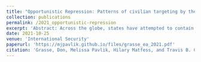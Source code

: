 ```yaml
---
title: "Opportunistic Repression: Patterns of civilian targeting by the state in response to COVID-19"
collection: publications
permalink: /2021_opportunistic-repression
excerpt: 'Abstract: Across the globe, states have attempted to contain COVID-19 by restricting movement, closing schools and businesses, and banning large gatherings. Such measures have expanded the degree of sanctioned state intervention into civilians&apos; lives. But existing theories of preventive and responsive repression cannot explain why some countries experienced surges in repression after states in Africa initiated COVID-19-related lockdowns. While responsive repression occurs when states quell protests or riots, &quotopportunistic repression&quot arises when states use crises to suppress the political opposition. An examination of the relationship between COVID-19 shutdown policies and state violence against civilians in Africa tests this theory of opportunistic repression. Findings reveal a large and statistically significant relationship between shutdowns and repression, which holds after conditioning for the spread and lethality of the disease within-country and over time. A subnational case study of repression in Uganda provides evidence that the increase in repression appears to be concentrated in opposition areas that showed less support for Yoweri Museveni in the 2016 elections. Opportunistic repression provides a better explanation than theories of preventive or responsive repression for why Uganda experienced a surge in repression in 2020 and in what areas. The results have implications for theories of repression, authoritarian survival, the politics of emergency, and security.'
date: 2021-10-25
venue: 'International Security'
paperurl: 'https://mjpavlik.github.io/files/grasse_ea_2021.pdf'
citation: 'Grasse, Don, Melissa Pavlik, Hilary Matfess, and Travis B. Curtice. (2021). &quot;Opportunistic Repression: Patterns of civilian targeting by the state in response to COVID-19.&quot; <i>International Security</i>. 46(2): 130-165. doi: https://doi.org/10.1162/isec_a_00419'
---
```

